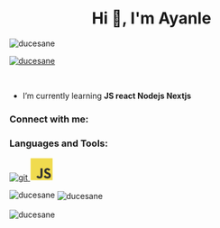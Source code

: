 <h1 align="center">Hi 👋, I'm Ayanle </h1>
 

<p align="left"> <img src="https://komarev.com/ghpvc/?username=ducesane&label=Profile%20views&color=0e75b6&style=flat" alt="ducesane" /> </p>

<p align="left"> <a href="https://github.com/ryo-ma/github-profile-trophy"><img src="https://github-profile-trophy.vercel.app/?username=ducesane" alt="ducesane" /></a> </p>

<p align="left"> <a href="https://twitter.com/" target="blank"><img src="https://img.shields.io/twitter/follow/?logo=twitter&style=for-the-badge" alt="" /></a> </p>

- I’m currently learning **JS react Nodejs Nextjs**

<h3 align="left">Connect with me:</h3>
<p align="left">
</p>

<h3 align="left">Languages and Tools:</h3>
<p align="left"> <a href="https://git-scm.com/" target="_blank" rel="noreferrer"> <img src="https://www.vectorlogo.zone/logos/git-scm/git-scm-icon.svg" alt="git" width="40" height="40"/> </a> <a href="https://developer.mozilla.org/en-US/docs/Web/JavaScript" target="_blank" rel="noreferrer"> <img src="https://raw.githubusercontent.com/devicons/devicon/master/icons/javascript/javascript-original.svg" alt="javascript" width="40" height="40"/> </a> </p>

<p><img align="left" src="https://github-readme-stats.vercel.app/api/top-langs?username=ducesane&show_icons=true&locale=en&layout=compact" alt="ducesane" /></p>

<p>&nbsp;<img align="center" src="https://github-readme-stats.vercel.app/api?username=ducesane&show_icons=true&locale=en" alt="ducesane" /></p>

<p><img align="center" src="https://github-readme-streak-stats.herokuapp.com/?user=ducesane&" alt="ducesane" /></p>


